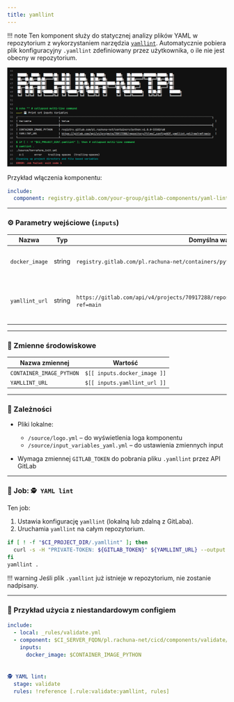```yaml
---
title: yamllint
---
```

!!! note
    Ten komponent służy do statycznej analizy plików YAML w repozytorium z wykorzystaniem narzędzia [`yamllint`](https://yamllint.readthedocs.io/). Automatycznie pobiera plik konfiguracyjny `.yamllint` zdefiniowany przez użytkownika, o ile nie jest obecny w repozytorium.

![](images/yamllint.png)

Przykład włączenia komponentu:

```yaml
include:
  component: registry.gitlab.com/your-group/gitlab-components/yaml-lint
```

---
### ⚙️ Parametry wejściowe (`inputs`)

| Nazwa          | Typ    | Domyślna wartość                                                                                     | Opis                                                              |
| -------------- | ------ | ---------------------------------------------------------------------------------------------------- | ----------------------------------------------------------------- |
| `docker_image` | string | `registry.gitlab.com/pl.rachuna-net/containers/python:1.0.0`                                         | Obraz Dockera zawierający `yamllint`                              |
| `yamllint_url` | string | `https://gitlab.com/api/v4/projects/70917288/repository/files/_configs%2F.yamllint.yml/raw?ref=main` | URL do pliku `.yamllint`, pobieranego jeśli nie istnieje lokalnie |

---
### 🧬 Zmienne środowiskowe

| Nazwa zmiennej           | Wartość                      |
| ------------------------ | ---------------------------- |
| `CONTAINER_IMAGE_PYTHON` | `$[[ inputs.docker_image ]]` |
| `YAMLLINT_URL`           | `$[[ inputs.yamllint_url ]]` |

---
### 🧱 Zależności

* Pliki lokalne:

  * `/source/logo.yml` – do wyświetlenia loga komponentu
  * `/source/input_variables_yaml.yml` – do ustawienia zmiennych input

* Wymaga zmiennej `GITLAB_TOKEN` do pobrania pliku `.yamllint` przez API GitLab

---
### 🚀 Job: `🕵 YAML lint`

Ten job:

1. Ustawia konfigurację `yamllint` (lokalną lub zdalną z GitLaba).
2. Uruchamia `yamllint` na całym repozytorium.

```bash
if [ ! -f "$CI_PROJECT_DIR/.yamllint" ]; then
  curl -s -H "PRIVATE-TOKEN: ${GITLAB_TOKEN}" ${YAMLLINT_URL} --output $CI_PROJECT_DIR/.yamllint;
fi
yamllint .
```

!!! warning
    Jeśli plik `.yamllint` już istnieje w repozytorium, nie zostanie nadpisany.

---
### 🧪 Przykład użycia z niestandardowym configiem

```yaml
include:
  - local: _rules/validate.yml
  - component: $CI_SERVER_FQDN/pl.rachuna-net/cicd/components/validate/yaml@$COMPONENT_VERSION_VALIDATE
    inputs:
      docker_image: $CONTAINER_IMAGE_PYTHON


🕵 YAML lint:
  stage: validate
  rules: !reference [.rule:validate:yamllint, rules]
```